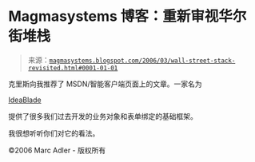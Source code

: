 <!--yml

类别：未分类

日期：2024-05-18 05:21:50

-->

# Magmasystems 博客：重新审视华尔街堆栈

> 来源：[`magmasystems.blogspot.com/2006/03/wall-street-stack-revisited.html#0001-01-01`](http://magmasystems.blogspot.com/2006/03/wall-street-stack-revisited.html#0001-01-01)

克里斯向我推荐了 MSDN/智能客户端页面上的文章。一家名为

[IdeaBlade](http://www.ideablade.com)

提供了很多我们过去开发的业务对象和表单绑定的基础框架。

我很想听听你们对它的看法。

©2006 Marc Adler - 版权所有
